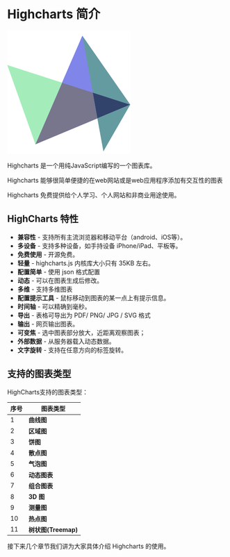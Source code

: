# Highcharts 简介

![Vx4_Psj1](img/Vx4_Psj1.png)

Highcharts 是一个用纯JavaScript编写的一个图表库。

Highcharts 能够很简单便捷的在web网站或是web应用程序添加有交互性的图表

Highcharts 免费提供给个人学习、个人网站和非商业用途使用。

## HighCharts 特性

*   **兼容性** - 支持所有主流浏览器和移动平台（android、iOS等）。
*   **多设备** - 支持多种设备，如手持设备 iPhone/iPad、平板等。
*   **免费使用** - 开源免费。
*   **轻量** - highcharts.js 内核库大小只有 35KB 左右。
*   **配置简单** - 使用 json 格式配置
*   **动态** - 可以在图表生成后修改。
*   **多维** - 支持多维图表
*   **配置提示工具** - 鼠标移动到图表的某一点上有提示信息。
*   **时间轴** - 可以精确到毫秒。
*   **导出** - 表格可导出为 PDF/ PNG/ JPG / SVG 格式
*   **输出** - 网页输出图表。
*   **可变焦** - 选中图表部分放大，近距离观察图表；
*   **外部数据** - 从服务器载入动态数据。
*   **文字旋转** - 支持在任意方向的标签旋转。

## 支持的图表类型

HighCharts支持的图表类型：

| 序号 | 图表类型 |
| --- | --- |
| 1 | **曲线图** |
| 2 | **区域图** |
| 3 | **饼图** |
| 4 | **散点图** |
| 5 | **气泡图** |
| 6 | **动态图表** |
| 7 | **组合图表** |
| 8 | **3D 图** |
| 9 | **测量图** |
| 10 | **热点图** |
| 11 | **树状图(Treemap)** |

接下来几个章节我们讲为大家具体介绍 Highcharts 的使用。
